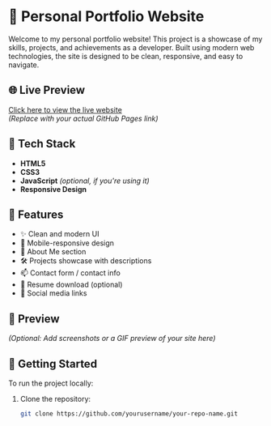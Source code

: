 # 💼 Personal Portfolio Website

Welcome to my personal portfolio website! This project is a showcase of my skills, projects, and achievements as a developer. Built using modern web technologies, the site is designed to be clean, responsive, and easy to navigate.

## 🌐 Live Preview
[Click here to view the live website](https://yourusername.github.io/your-repo-name/)  
*(Replace with your actual GitHub Pages link)*

## 🚀 Tech Stack

- **HTML5**
- **CSS3**
- **JavaScript** *(optional, if you're using it)*
- **Responsive Design**

## 📁 Features

- ✨ Clean and modern UI
- 📱 Mobile-responsive design
- 🧑 About Me section
- 🛠️ Projects showcase with descriptions
- 📫 Contact form / contact info
- 📄 Resume download (optional)
- 🔗 Social media links

## 📸 Preview

*(Optional: Add screenshots or a GIF preview of your site here)*

## 📌 Getting Started

To run the project locally:

1. Clone the repository:
   ```bash
   git clone https://github.com/yourusername/your-repo-name.git
